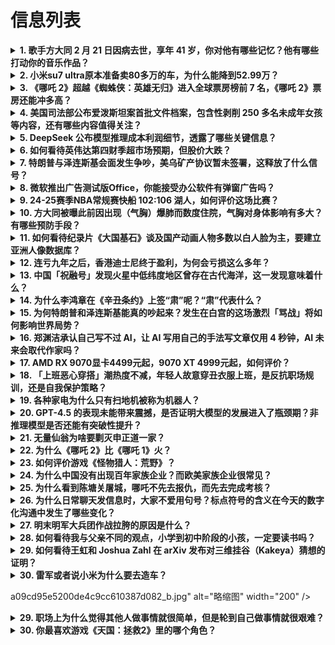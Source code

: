 # 信息列表

<details>
<summary><b>1. 歌手方大同 2 月 21 日因病去世，享年 41 岁，你对他有哪些记忆？他有哪些打动你的音乐作品？</b></summary>

- **地址**: [传送门](https://www.zhihu.com/question/13734950445)
- **热度**: 1599 万热度
- **摘抄**: [图片]

<img src="https://pic1.zhimg.com/80/v2-d4ec49766b2cf7f724a0e7bf8a6dcbb9_1440w.png" alt="略缩图" width="200" />
</details>

<details>
<summary><b>2. 小米su7 ultra原本准备卖80多万的车，为什么能降到52.99万？</b></summary>

- **地址**: [传送门](https://www.zhihu.com/question/13619041106)
- **热度**: 654 万热度
- **摘抄**: 是亏本卖，还是哪些方面的成本降低了？

<img src="https://pica.zhimg.com/80/v2-ee3fd8060849e177c4a0d3acf0cf1214_1440w.png" alt="略缩图" width="200" />
</details>

<details>
<summary><b>3. 《哪吒 2》超越《蜘蛛侠：英雄无归》进入全球票房榜前 7 名，《哪吒 2》票房还能冲多高？</b></summary>

- **地址**: [传送门](https://www.zhihu.com/question/13711164774)
- **热度**: 462 万热度
- **摘抄**: 据猫眼专业版数据，《哪吒之魔童闹海》累计票房（含海外及预售票房）超141.60亿...

<img src="https://pic3.zhimg.com/50/v2-784b0b79b5e3065894f678546b0861d4_b.jpg" alt="略缩图" width="200" />
</details>

<details>
<summary><b>4. 美国司法部公布爱泼斯坦案首批文件档案，包含性剥削 250 多名未成年女孩等内容，还有哪些内容值得关注？</b></summary>

- **地址**: [传送门](https://www.zhihu.com/question/13612528698)
- **热度**: 430 万热度
- **摘抄**: 当地时间2月27日，美国司法部在其网站上公布了与爱泼斯坦案有关的首批文件档案。 ...

<img src="https://picx.zhimg.com/80/v2-5d1e3a1c49b6a00fe61dcf67822a6c33_1440w.webp?source=1def8aca" alt="略缩图" width="200" />
</details>

<details>
<summary><b>5. DeepSeek 公布模型推理成本利润细节，透露了哪些关键信息？</b></summary>

- **地址**: [传送门](https://www.zhihu.com/question/13730017341)
- **热度**: 414 万热度
- **摘抄**: 一天的总收入为 $562,027，成本利润率 545%DeepSeek：Deep...

<img src="https://picx.zhimg.com/v2-02037b7de4bdb9bc5aca81b2fe9bfe19_r.jpg?source=1def8aca" alt="略缩图" width="200" />
</details>

<details>
<summary><b>6. 如何看待英伟达第四财季超市场预期，但股价大跌？</b></summary>

- **地址**: [传送门](https://www.zhihu.com/question/13592759532)
- **热度**: 406 万热度
- **摘抄**: 当地时间2月26日，英伟达公布了2025财年第四财季及全年业绩数据，以及2026...

<img src="https://pic2.zhimg.com/v2-66bc29bed1475a134cd0e6d97091db09_1440w.png" alt="略缩图" width="200" />
</details>

<details>
<summary><b>7. 特朗普与泽连斯基会面发生争吵，美乌矿产协议暂未签署，这释放了什么信号？</b></summary>

- **地址**: [传送门](https://www.zhihu.com/question/13666582874)
- **热度**: 402 万热度
- **摘抄**: 当地时间2月28日，美国总统特朗普与乌克兰总统泽连斯基在白宫举行会谈。会谈过程中...

<img src="https://pic4.zhimg.com/v2-f4e22244da7116435ee0f69543e87b0b_1440w.png" alt="略缩图" width="200" />
</details>

<details>
<summary><b>8. 微软推出广告测试版Office，你能接受办公软件有弹窗广告吗？</b></summary>

- **地址**: [传送门](https://www.zhihu.com/question/13563739213)
- **热度**: 400 万热度
- **摘抄**: 近日，有媒体报道，微软正在测试广告版Microsoft Office，测试版内置...

<img src="https://pic1.zhimg.com/80/v2-098c0027c68967b18e327b45d79f3410_1440w.webp?source=1def8aca" alt="略缩图" width="200" />
</details>

<details>
<summary><b>9. 24-25赛季NBA常规赛快船 102:106 湖人，如何评价这场比赛？</b></summary>

- **地址**: [传送门](https://www.zhihu.com/question/13725232354)
- **热度**: 399 万热度
- **摘抄**: 

<img src="https://pic3.zhimg.com/50/v2-151f6d45464a31d767fb57404cd9a670_b.jpg" alt="略缩图" width="200" />
</details>

<details>
<summary><b>10. 方大同被曝此前因出现（气胸）爆肺而数度住院，气胸对身体影响有多大？有哪些预防手段？</b></summary>

- **地址**: [传送门](https://www.zhihu.com/question/13735749077)
- **热度**: 398 万热度
- **摘抄**: 此前新闻报道： 你还记得方大同吗？ 你听过方大同的歌吗？ 作为中国香港著名的男歌...

<img src="https://picx.zhimg.com/80/v2-f9f470f0b14619d2b46a293aa914b0ea_1440w.png" alt="略缩图" width="200" />
</details>

<details>
<summary><b>11. 如何看待纪录片《大国基石》谈及国产动画人物多数以白人脸为主，要建立亚洲人像数据库？</b></summary>

- **地址**: [传送门](https://www.zhihu.com/question/13615402158)
- **热度**: 346 万热度
- **摘抄**: 那么国产动画以前都是欧美人建模吗，如果要建立，会给国产动画带来什么改变 《大国基...

<img src="https://pic4.zhimg.com/v2-4bb09d47f8222e4ae4d69254f8a3e2db_1440w.jpg" alt="略缩图" width="200" />
</details>

<details>
<summary><b>12. 连亏九年之后，香港迪士尼终于盈利，为何会亏损这么多年？</b></summary>

- **地址**: [传送门](https://www.zhihu.com/question/13406158720)
- **热度**: 297 万热度
- **摘抄**: 在连续九年亏损之后，香港迪士尼终于在2024财政年度（2023年10月1日至20...

<img src="https://picx.zhimg.com/80/v2-9debce46510fe286f7b63248264641b5_1440w.png" alt="略缩图" width="200" />
</details>

<details>
<summary><b>13. 中国「祝融号」发现火星中低纬度地区曾存在古代海洋，这一发现意味着什么？</b></summary>

- **地址**: [传送门](https://www.zhihu.com/question/13621337271)
- **热度**: 237 万热度
- **摘抄**: 记者从中国科学院空天信息创新研究院获悉，该院方广有研究员领导的月球与火星探测雷达...

<img src="https://pic1.zhimg.com/50/v2-e6496b76fd0fe1dda23a8e89e9824f18_b.jpg" alt="略缩图" width="200" />
</details>

<details>
<summary><b>14. 为什么李鸿章在《辛丑条约》上签“肃”呢？“肃”代表什么？</b></summary>

- **地址**: [传送门](https://www.zhihu.com/question/606492887)
- **热度**: 182 万热度
- **摘抄**: 

<img src="https://pica.zhimg.com/80/v2-ed77d37453c1091958c54693f1e19747_1440w.webp?source=1940ef5c" alt="略缩图" width="200" />
</details>

<details>
<summary><b>15. 为何特朗普和泽连斯基能真的吵起来？发生在白宫的这场激烈「骂战」将如何影响世界局势？</b></summary>

- **地址**: [传送门](https://www.zhihu.com/question/13731737904)
- **热度**: 176 万热度
- **摘抄**: 地时间2月28日，泽连斯基到访美国，与美总统特朗普会面，签署关于开发乌矿产资源的...

<img src="https://picx.zhimg.com/80/v2-b873cbe280c43ce386952727b65bae62_1440w.webp?source=1def8aca" alt="略缩图" width="200" />
</details>

<details>
<summary><b>16. 郑渊洁承认自己写不过 AI，让 AI 写用自己的手法写文章仅用 4 秒钟，AI 未来会取代作家吗？</b></summary>

- **地址**: [传送门](https://www.zhihu.com/question/13616094567)
- **热度**: 170 万热度
- **摘抄**: （来源：澎湃新闻） 近日，郑渊洁受访时表示将停更所有社媒，就像当年停刊《童话大王...

<img src="https://pica.zhimg.com/80/v2-1740d5ab1dff3aa01ecd9e5a5ffbe459_1440w.png" alt="略缩图" width="200" />
</details>

<details>
<summary><b>17. AMD RX 9070显卡4499元起，9070 XT 4999元起，如何评价？</b></summary>

- **地址**: [传送门](https://www.zhihu.com/question/13677485380)
- **热度**: 163 万热度
- **摘抄**: 根据网上今日流传出的一张照片，AMD RX 9070 和 9070 XT 显卡的...

<img src="https://pic1.zhimg.com/50/v2-70cb655488fc5bd0e33be0dc52ba6710_b.jpg" alt="略缩图" width="200" />
</details>

<details>
<summary><b>18. 「上班恶心穿搭」潮热度不减，年轻人故意穿丑衣服上班，是反抗职场规训，还是自我保护策略？</b></summary>

- **地址**: [传送门](https://www.zhihu.com/question/13608593577)
- **热度**: 107 万热度
- **摘抄**: 某社区平台“上班恶心穿搭”小组20万人分享经验：起球毛衣+荧光色棉裤、袜子套凉鞋...

<img src="https://pica.zhimg.com/80/v2-c58f424982aaa93814545612916c6fcf_1440w.webp?source=1def8aca" alt="略缩图" width="200" />
</details>

<details>
<summary><b>19. 各种家电为什么只有扫地机被称为机器人？</b></summary>

- **地址**: [传送门](https://www.zhihu.com/question/13722449685)
- **热度**: 85 万热度
- **摘抄**: 在智能家电飞速发展的当下，国货一路崛起，如扫地机器人等家电产品技术和参数早已碾压...

<img src="https://pic2.zhimg.com/50/v2-6b3f59c4c9dd9f377cd6ba8f661e16f1_b.jpg" alt="略缩图" width="200" />
</details>

<details>
<summary><b>20. GPT-4.5 的表现未能带来震撼，是否证明大模型的发展进入了瓶颈期？非推理模型是否还能有突破性提升？</b></summary>

- **地址**: [传送门](https://www.zhihu.com/question/13623202505)
- **热度**: 64 万热度
- **摘抄**: 

<img src="https://picx.zhimg.com/80/v2-9b218467ee3bbd5347ec50e82b248cab_1440w.webp?source=1def8aca" alt="略缩图" width="200" />
</details>

<details>
<summary><b>21. 无量仙翁为啥要剿灭申正道一家？</b></summary>

- **地址**: [传送门](https://www.zhihu.com/question/12029478727)
- **热度**: 60 万热度
- **摘抄**: 如果说无量仙翁屠灭陈塘关是为了嫁祸龙族，那为啥要剿灭申公豹的家呢？不可能仅仅是为...

<img src="https://picx.zhimg.com/80/v2-75d7a36238362ea3b4fccf6df1e1da81_1440w.webp?source=1def8aca" alt="略缩图" width="200" />
</details>

<details>
<summary><b>22. 为什么《哪吒 2》比《哪吒 1》火？</b></summary>

- **地址**: [传送门](https://www.zhihu.com/question/11553068547)
- **热度**: 48 万热度
- **摘抄**: 哪吒1和2都看了，显然哪吒2更爆火，国外的票也抢疯了，但个人感觉哪吒1也很好，为...

<img src="https://picx.zhimg.com/80/v2-0d574ad63bc09cbca3c3636f0bb9244e_720w.webp?source=1def8aca" alt="略缩图" width="200" />
</details>

<details>
<summary><b>23. 如何评价游戏《怪物猎人：荒野》？</b></summary>

- **地址**: [传送门](https://www.zhihu.com/question/13433077348)
- **热度**: 47 万热度
- **摘抄**: 

<img src="https://picx.zhimg.com/50/v2-8e359f21223784364ef3635df8169a49_b.jpg" alt="略缩图" width="200" />
</details>

<details>
<summary><b>24. 为什么中国没有出现百年家族企业？而欧美家族企业很常见？</b></summary>

- **地址**: [传送门](https://www.zhihu.com/question/21545007)
- **热度**: 43 万热度
- **摘抄**: 

<img src="https://picx.zhimg.com/80/ede0f4ea4f6bfbc60fc27a381e526da4_1440w.webp?source=1def8aca" alt="略缩图" width="200" />
</details>

<details>
<summary><b>25. 为什么看到陈塘关屠城，哪吒不先去报仇，而先去完成考核？</b></summary>

- **地址**: [传送门](https://www.zhihu.com/question/12843563709)
- **热度**: 41 万热度
- **摘抄**: 有网友不理解，认为剧情转折太突兀，或者认为情绪一下子转折太大。 我把我的解读贴在...

<img src="https://picx.zhimg.com/80/v2-fcbaf02edc51fc7d1f000a15dab9f56b_1440w.png" alt="略缩图" width="200" />
</details>

<details>
<summary><b>26. 为什么日常聊天发信息时，大家不爱用句号？标点符号的含义在今天的数字化沟通中发生了哪些变化？</b></summary>

- **地址**: [传送门](https://www.zhihu.com/question/13412956642)
- **热度**: 39 万热度
- **摘抄**: 在今天，一个句号爱好者大概是不可能在被拉黑前聊完天的。 新的网络社交礼节已经把句...

<img src="https://pic1.zhimg.com/80/v2-21f1a7a7bee2cce1b1c0293e853221f9_1440w.png" alt="略缩图" width="200" />
</details>

<details>
<summary><b>27. 明末明军大兵团作战拉胯的原因是什么？</b></summary>

- **地址**: [传送门](https://www.zhihu.com/question/4388318253)
- **热度**: 36 万热度
- **摘抄**: 如题，明清战争的大致脉络大概理清楚了，明军的野战其实没有那么差，还是有几只部队在...

<img src="https://pic1.zhimg.com/80/v2-5fa6d4e666a408b74328abde23599445_1440w.webp?source=1def8aca" alt="略缩图" width="200" />
</details>

<details>
<summary><b>28. 如何看待我与父亲不同的观点，小学到初中阶段的小孩，一定要读书吗？</b></summary>

- **地址**: [传送门](https://www.zhihu.com/question/661948585)
- **热度**: 35 万热度
- **摘抄**: 不是所有小孩都天生爱读书的。如果一个孩子讨厌上学，且就是考不到好成绩，那就应该被...

<img src="https://pic1.zhimg.com/80/v2-10480de717c26d81083a30bf572ec12d_1440w.png" alt="略缩图" width="200" />
</details>

<details>
<summary><b>29. 如何看待王虹和 Joshua Zahl 在 arXiv 发布对三维挂谷（Kakeya）猜想的证明？</b></summary>

- **地址**: [传送门](https://www.zhihu.com/question/13416663153)
- **热度**: 35 万热度
- **摘抄**: 具体可见https://arxiv.org/abs/2502.17655 题主认...

<img src="https://pic1.zhimg.com/v2-38ae7cf6f975ab2ee6d7e8ffb72a5644_1440w.jpg" alt="略缩图" width="200" />
</details>

<details>
<summary><b>30. 雷军或者说小米为什么要去造车？</b></summary>

- **地址**: [传送门](https://www.zhihu.com/question/639051953)
- **热度**: 35 万热度
- **摘抄**: 

<img src="https://pic1.zhimg.com/80/v2-8601d931b780a09ec1fd6ae95743a01f_1440w.webp?source=1def8aca" alt="略缩图" width="200" />
</details>

a09cd95e5200de4c9cc610387d082_b.jpg" alt="略缩图" width="200" />
</details>

<details>
<summary><b>29. 职场上为什么觉得其他人做事情就很简单，但是轮到自己做事情就很艰难？</b></summary>

- **地址**: [传送门](https://www.zhihu.com/question/13504220097)
- **热度**: 70 万热度
- **摘抄**: 看着别人做事情，轻描淡写，轻松搞定。轮到自己，首先是怕做事情，其次是怕做不好事情...

<img src="https://pic1.zhimg.com/50/v2-90466bec7dd534028f622e467510c49e_b.jpg" alt="略缩图" width="200" />
</details>

<details>
<summary><b>30. 你最喜欢游戏《天国：拯救2》里的哪个角色？</b></summary>

- **地址**: [传送门](https://www.zhihu.com/question/11234878278)
- **热度**: 68 万热度
- **摘抄**: 

<img src="https://pic1.zhimg.com/80/v2-15ba1af1c50e824942c47ba7953a4960_1440w.webp?source=1def8aca" alt="略缩图" width="200" />
</details>

